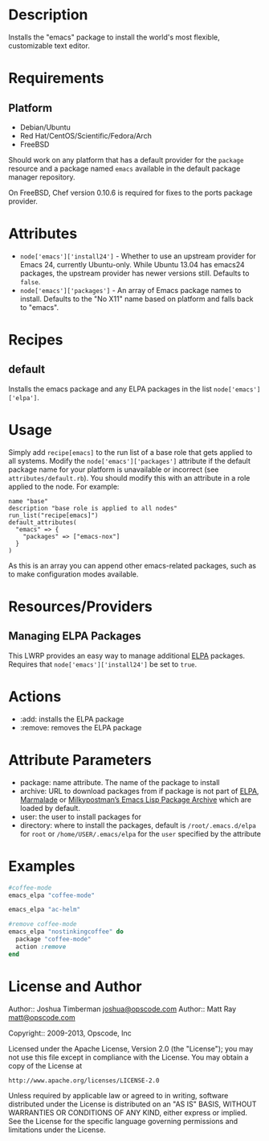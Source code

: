 Description
===========

Installs the "emacs" package to install the world's most flexible, customizable text editor.

Requirements
============

## Platform

* Debian/Ubuntu
* Red Hat/CentOS/Scientific/Fedora/Arch
* FreeBSD

Should work on any platform that has a default provider for the `package` resource and a package named `emacs` available in the default package manager repository.

On FreeBSD, Chef version 0.10.6 is required for fixes to the ports package provider.

Attributes
==========

* `node['emacs']['install24']` - Whether to use an upstream provider for Emacs 24, currently Ubuntu-only. While Ubuntu 13.04 has emacs24 packages, the upstream provider has newer versions still. Defaults to `false`.
* `node['emacs']['packages']` - An array of Emacs package names to install. Defaults to the "No X11" name based on platform and falls back to "emacs".

Recipes
=======

default
-------

Installs the emacs package and any ELPA packages in the list `node['emacs']['elpa']`.

Usage
=====

Simply add `recipe[emacs]` to the run list of a base role that gets applied to all systems. Modify the `node['emacs']['packages']` attribute if the default package name for your platform is unavailable or incorrect (see `attributes/default.rb`). You should modify this with an attribute in a role applied to the node. For example:

    name "base"
    description "base role is applied to all nodes"
    run_list("recipe[emacs]")
    default_attributes(
      "emacs" => {
        "packages" => ["emacs-nox"]
      }
    )

As this is an array you can append other emacs-related packages, such as to make configuration modes available.

Resources/Providers
===================

Managing ELPA Packages
----------------------

This LWRP provides an easy way to manage additional [ELPA](http://www.emacswiki.org/emacs/ELPA) packages. Requires that `node['emacs']['install24']` be set to `true`.

# Actions

- :add: installs the ELPA package
- :remove: removes the ELPA package

# Attribute Parameters

- package: name attribute. The name of the package to install
- archive: URL to download packages from if package is not part of [ELPA](http://elpa.gnu.org), [Marmalade](http://marmalade-repo.org) or [Milkypostman’s Emacs Lisp Package Archive](http://melpa.milkbox.net) which are loaded by default.
- user: the user to install packages for
- directory: where to install the packages, default is `/root/.emacs.d/elpa` for `root` or `/home/USER/.emacs/elpa` for the `user` specified by the attribute

# Examples

```ruby
#coffee-mode
emacs_elpa "coffee-mode"
```

```ruby
emacs_elpa "ac-helm"
```

```ruby
#remove coffee-mode
emacs_elpa "nostinkingcoffee" do
  package "coffee-mode"
  action :remove
end
```

License and Author
==================

Author:: Joshua Timberman <joshua@opscode.com>
Author:: Matt Ray <matt@opscode.com>

Copyright:: 2009-2013, Opscode, Inc

Licensed under the Apache License, Version 2.0 (the "License");
you may not use this file except in compliance with the License.
You may obtain a copy of the License at

    http://www.apache.org/licenses/LICENSE-2.0

Unless required by applicable law or agreed to in writing, software
distributed under the License is distributed on an "AS IS" BASIS,
WITHOUT WARRANTIES OR CONDITIONS OF ANY KIND, either express or implied.
See the License for the specific language governing permissions and
limitations under the License.
